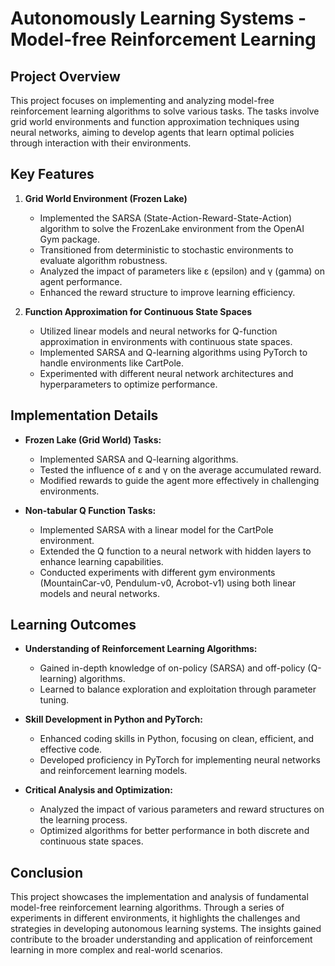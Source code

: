 # Autonomously Learning Systems - Model-free Reinforcement Learning

## Project Overview
This project focuses on implementing and analyzing model-free reinforcement learning algorithms to solve various tasks. The tasks involve grid world environments and function approximation techniques using neural networks, aiming to develop agents that learn optimal policies through interaction with their environments.

## Key Features

1. **Grid World Environment (Frozen Lake)**
   - Implemented the SARSA (State-Action-Reward-State-Action) algorithm to solve the FrozenLake environment from the OpenAI Gym package.
   - Transitioned from deterministic to stochastic environments to evaluate algorithm robustness.
   - Analyzed the impact of parameters like ε (epsilon) and γ (gamma) on agent performance.
   - Enhanced the reward structure to improve learning efficiency.

2. **Function Approximation for Continuous State Spaces**
   - Utilized linear models and neural networks for Q-function approximation in environments with continuous state spaces.
   - Implemented SARSA and Q-learning algorithms using PyTorch to handle environments like CartPole.
   - Experimented with different neural network architectures and hyperparameters to optimize performance.

## Implementation Details

- **Frozen Lake (Grid World) Tasks:**
  - Implemented SARSA and Q-learning algorithms.
  - Tested the influence of ε and γ on the average accumulated reward.
  - Modified rewards to guide the agent more effectively in challenging environments.

- **Non-tabular Q Function Tasks:**
  - Implemented SARSA with a linear model for the CartPole environment.
  - Extended the Q function to a neural network with hidden layers to enhance learning capabilities.
  - Conducted experiments with different gym environments (MountainCar-v0, Pendulum-v0, Acrobot-v1) using both linear models and neural networks.

## Learning Outcomes

- **Understanding of Reinforcement Learning Algorithms:**
  - Gained in-depth knowledge of on-policy (SARSA) and off-policy (Q-learning) algorithms.
  - Learned to balance exploration and exploitation through parameter tuning.

- **Skill Development in Python and PyTorch:**
  - Enhanced coding skills in Python, focusing on clean, efficient, and effective code.
  - Developed proficiency in PyTorch for implementing neural networks and reinforcement learning models.

- **Critical Analysis and Optimization:**
  - Analyzed the impact of various parameters and reward structures on the learning process.
  - Optimized algorithms for better performance in both discrete and continuous state spaces.

## Conclusion
This project showcases the implementation and analysis of fundamental model-free reinforcement learning algorithms. Through a series of experiments in different environments, it highlights the challenges and strategies in developing autonomous learning systems. The insights gained contribute to the broader understanding and application of reinforcement learning in more complex and real-world scenarios.
